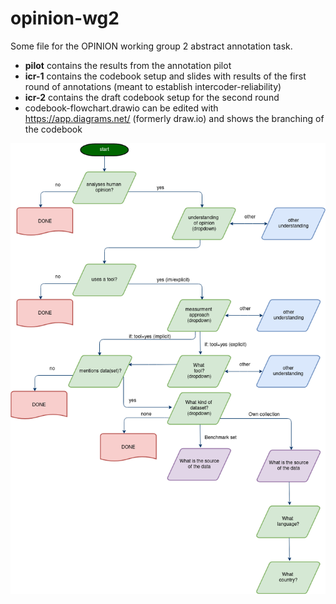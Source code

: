 # opinion-wg2

Some file for the OPINION working group 2 abstract annotation task.

- **pilot** contains the results from the annotation pilot
- **icr-1** contains the codebook setup and slides with results of the first round of annotations (meant to establish intercoder-reliability)
- **icr-2** contains the draft codebook setup for the second round
- codebook-flowchart.drawio can be edited with <https://app.diagrams.net/> (formerly draw.io) and shows the branching of the codebook

![](codebook-flowchart.drawio.png)

